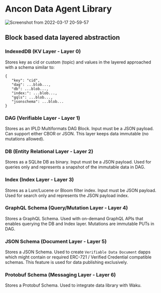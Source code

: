 # Ancon Data Agent Library

![Screenshot from 2022-03-17 20-59-57](https://user-images.githubusercontent.com/1248071/158923256-402ad72f-2161-439e-b675-3b5730c54853.png)

## Block based data layered abstraction

### IndexedDB (KV Layer - Layer 0)

Stores key as cid or custom (topic) and values in the layered approached with a schema similar to:

```
{
   "key": "cid",
   "dag": ...blob...,
   "db": ...blob...,
   "index:": ...blob...,
   "gqls": ...blob...,
   "jsonschema": ...blob...
}
```

### DAG  (Verifiable Layer - Layer 1)  

Stores as an IPLD Multiformats DAG Block. Input must be a JSON payload. Can support either CBOR or JSON. This layer keeps data immutable (no mutations allowed).

### DB (Entity Relational Layer - Layer 2) 

Stores as a SQLite DB as binary. Input must be a JSON payload. Used for queries only and represents a snapshot of the immutable data in DAG.

### Index (Index Layer - Layer 3)  

Stores as a Lunr/Lucene or Bloom filter index. Input must be JSON payload. Used for search only and represents the JSON payload index.

### GraphQL Schema (Query/Mutation Layer - Layer 4)

Stores a GraphQL Schema. Used with on-demand GraphQL APIs that enables querying the DB and Index layer. Mutations are immutable PUTs in DAG.

### JSON Schema (Document Layer - Layer 5)

Stores a JSON Schema. Used to create `Verifiable Data Document`  dapps which  might contain or required ERC-721 / Verified Credential compatible schemas. This feature is used for data publishing exclusively.

### Protobuf Schema (Messaging Layer - Layer 6)

Stores a Protobuf Schema. Used to integrate data library with Waku.

